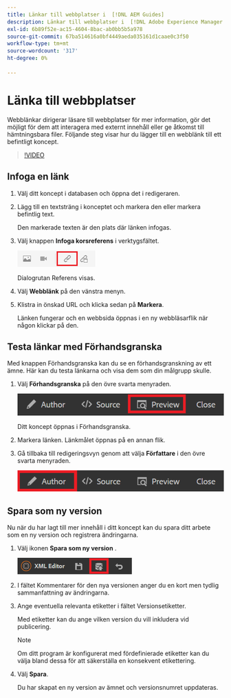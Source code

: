 ```yaml
---
title: Länkar till webbplatser i  [!DNL AEM Guides]
description: Länkar till webbplatser i  [!DNL Adobe Experience Manager Guides]
exl-id: 6b89f52e-ac15-4604-8bac-ab0bb5b5a978
source-git-commit: 67ba514616a0bf4449aeda035161d1caae0c3f50
workflow-type: tm+mt
source-wordcount: '317'
ht-degree: 0%

---
```


# Länka till webbplatser

Webblänkar dirigerar läsare till webbplatser för mer information, gör det möjligt för dem att interagera med externt innehåll eller ge åtkomst till hämtningsbara filer. Följande steg visar hur du lägger till en webblänk till ett befintligt koncept.

>[!VIDEO](https://video.tv.adobe.com/v/336656?quality=12&learn=on)

## Infoga en länk

1. Välj ditt koncept i databasen och öppna det i redigeraren.
1. Lägg till en textsträng i konceptet och markera den eller markera befintlig text.

   Den markerade texten är den plats där länken infogas.
1. Välj knappen **Infoga korsreferens** i verktygsfältet.

   ![Ikonen Infoga korsreferens](images/lesson-5/insert-crossref-icon.png)

   Dialogrutan Referens visas.


1. Välj **Webblänk** på den vänstra menyn.
1. Klistra in önskad URL och klicka sedan på **Markera**.

   Länken fungerar och en webbsida öppnas i en ny webbläsarflik när någon klickar på den.

## Testa länkar med Förhandsgranska

Med knappen Förhandsgranska kan du se en förhandsgranskning av ett ämne. Här kan du testa länkarna och visa dem som din målgrupp skulle.

1. Välj **Förhandsgranska** på den övre svarta menyraden.

   ![Knappen Förhandsgranska](images/common/select-preview.png)

   Ditt koncept öppnas i Förhandsgranska.

1. Markera länken.
Länkmålet öppnas på en annan flik.
1. Gå tillbaka till redigeringsvyn genom att välja **Författare** i den övre svarta menyraden.

   ![Författarknapp](images/lesson-5/author-map.png)


## Spara som ny version

Nu när du har lagt till mer innehåll i ditt koncept kan du spara ditt arbete som en ny version och registrera ändringarna.

1. Välj ikonen **Spara som ny version** .

   ![Ikonen Spara som ny version](images/common/save-as-new-version.png)

1. I fältet Kommentarer för den nya versionen anger du en kort men tydlig sammanfattning av ändringarna.
1. Ange eventuella relevanta etiketter i fältet Versionsetiketter.

   Med etiketter kan du ange vilken version du vill inkludera vid publicering.

   >[!NOTE]
   > 
   > Om ditt program är konfigurerat med fördefinierade etiketter kan du välja bland dessa för att säkerställa en konsekvent etikettering.

1. Välj **Spara**.

   Du har skapat en ny version av ämnet och versionsnumret uppdateras.
